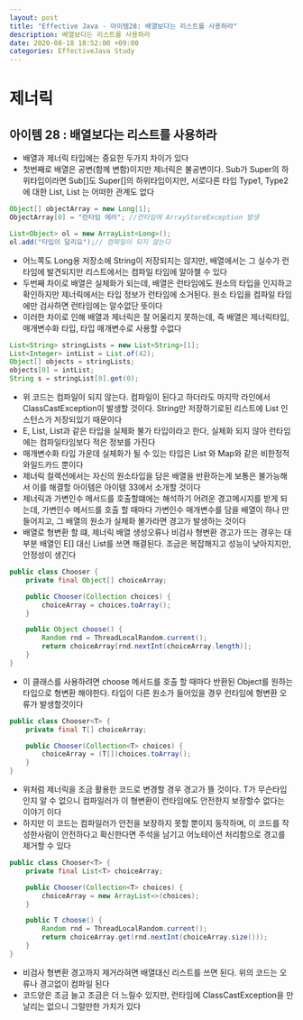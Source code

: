 ```yaml
---
layout: post
title: "Effective Java - 아이템28: 배열보다는 리스트를 사용하라"
description: 배열보다는 리스트를 사용하라
date: 2020-08-18 18:52:00 +09:00
categories: EffectiveJava Study
---
```



# 제너릭

## 아이템 28 : 배열보다는 리스트를 사용하라

- 배열과 제너릭 타입에는 중요한 두가지 차이가 있다
- 첫번째로 배열은 공변(함께 변함)이지만 제너릭은 불공변이다. Sub가 Super의 하위타입이라면 Sub[]도 Super[]의 하위타입이지만, 서로다른 타입 Type1, Type2에 대한 List<Type1>, List<Type2> 는 어떠한 관계도 없다

```java
Object[] objectArray = new Long[1];
ObjectArray[0] = "런타임 에러"; //런타임에 ArrayStoreException 발생

List<Object> ol = new ArrayList<Long>();
ol.add("타입이 달리요");// 컴파일이 되지 않는다
```

- 어느쪽도 Long용 저장소에 String이 저장되지는 않지만, 배열에서는 그 실수가 런타임에 발견되지만 리스트에서는 컴파일 타임에 알아챌 수 있다
- 두번째 차이로 배열은 실체화가 되는데, 배열은 런타임에도 원소의 타입을 인지하고 확인하지만 제너릭에서는 타입 정보가 런타임에 소거된다. 원소 타입을 컴파일 타임에만 검사하면 런타임에는 알수없단 뜻이다
- 이러한 차이로 인해 배열과 제너릭은 잘 어울리지 못하는데, 즉 배열은 제너릭타입, 매개변수화 타입, 타입 매개변수로 사용할 수없다

```java
List<String> stringLists = new List<String>[1];
List<Integer> intList = List.of(42);
Object[] objects = stringLists;
objects[0] = intList;
String s = stringList[0].get(0); 
```

- 위 코드는 컴파일이 되지 않는다. 컴파일이 된다고 하더라도 마지막 라인에서 ClassCastException이 발생할 것이다. String만 저장하기로된 리스트에 List<Integer> 인스턴스가 저장되있기 때문이다
- E, List<E>, List<String>과 같은 타입을 실체화 불가 타입이라고 한다, 실체화 되지 않아 런타임에는 컴파일타임보다 적은 정보를 가진다
- 매개변수화 타입 가운데 실체화가 될 수 있는 타입은 List<?> 와 Map<?,?>와 같은 비한정적 와일드카드 뿐이다
- 제너릭 컬렉션에서는 자신의 원소타입을 담은 배열을 반환하는게 보통은 불가능해서 이를 해결할 아이템은 아이템 33에서 소개할 것이다
- 제너릭과 가변인수 메서드를 호출할떄에는 해석하기 어려운 경고메시지를 받게 되는데, 가변인수 메서드를 호출 할 때마다 가변인수 매개변수를 담을 배열이 하나 만들어지고, 그 배열의 원소가 실체화 불가라면 경고가 발생하는 것이다
- 배열로 형변환 할 떄, 제너릭 배열 생성오류나 비검사 형변환 경고가 뜨는 경우는 대부분 배열인 E[] 대신 List<E>를 쓰면 해결된다. 조금은 복잡해지고 성능이 낮아지지만, 안정성이 생긴다

```java
public class Chooser {
    private final Object[] choiceArray;

    public Chooser(Collection choices) {
        choiceArray = choices.toArray();
    }

    public Object choose() {
        Random rnd = ThreadLocalRandom.current();
        return choiceArray[rnd.nextInt(choiceArray.length)];
    }
}
```

- 이 클래스를 사용하려면 choose 메서드를 호출 할 때마다 반환된 Object를 원하는 타입으로 형변환 해야한다. 타입이 다른 원소가 들어있을 경우 런타임에 형변환 오류가 발생할것이다

```java
public class Chooser<T> {
    private final T[] choiceArray;

    public Chooser(Collection<T> choices) {
        choiceArray = (T[])choices.toArray();
    }
}
```

- 위처럼 제너릭을 조금 활용한 코드로 변경할 경우 경고가 뜰 것이다. T가 무슨타입인지 알 수 없으니 컴파일러가 이 형변환이 런타임에도 안전한지 보장할수 없다는 이야기 이다
- 하지만 이 코드는 컴파일러가 안전을 보장하지 못할 뿐이지 동작하며, 이 코드를 작성한사람이 안전하다고 확신한다면 주석을 남기고 어노테이션 처리함으로 경고를 제거할 수 있다

```java
public class Chooser<T> {
    private final List<T> choiceArray;

    public Chooser(Collection<T> choices) {
        choiceArray = new ArrayList<>(choices);
    }

    public T choose() {
        Random rnd = ThreadLocalRandom.current();
        return choiceArray.get(rnd.nextInt(choiceArray.size()));
    }
}
```

- 비검사 형변환 경고까지 제거라혀면 배열대신 리스트를 쓰면 된다. 위의 코드는 오류나 경고없이 컴파일 된다
- 코드양은 조금 늘고 조금은 더 느릴수 있지만, 런타임에 ClassCastException을 만날리는 없으니 그럴만한 가치가 있다